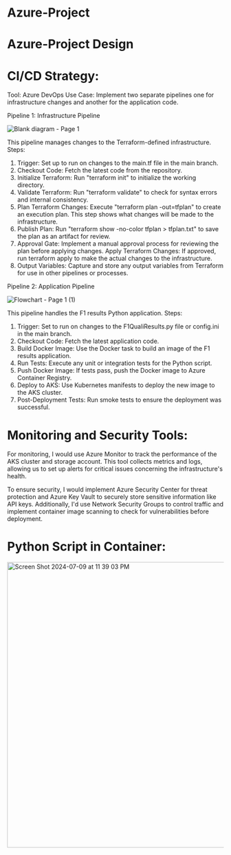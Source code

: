 # Azure-Project

# Azure-Project Design

# CI/CD Strategy:
Tool: Azure DevOps 
Use Case: Implement two separate pipelines one for infrastructure changes and another for the application code.

Pipeline 1: Infrastructure Pipeline

![Blank diagram - Page 1](https://github.com/Ik3Ogwu/Azure-Project/assets/161030400/a3c7a847-5a18-4c50-86e1-bcbd34ec6b0c)

This pipeline manages changes to the Terraform-defined infrastructure.
Steps:
1. Trigger: Set up to run on changes to the main.tf file in the main branch.
2. Checkout Code: Fetch the latest code from the repository.
3. Initialize Terraform: Run "terraform init" to initialize the working directory.
4. Validate Terraform: Run "terraform validate" to check for syntax errors and internal consistency.
5. Plan Terraform Changes: Execute "terraform plan -out=tfplan" to create an execution plan. This step shows what changes will be made to the infrastructure.
6. Publish Plan: Run "terraform show -no-color tfplan > tfplan.txt" to save the plan as an artifact for review.
7. Approval Gate: Implement a manual approval process for reviewing the plan before applying changes.
Apply Terraform Changes: If approved, run terraform apply to make the actual changes to the infrastructure.
8. Output Variables: Capture and store any output variables from Terraform for use in other pipelines or processes.

Pipeline 2: Application Pipeline

![Flowchart - Page 1 (1)](https://github.com/Ik3Ogwu/Azure-Project/assets/161030400/93329b28-dcc5-492e-a111-e67955cf4781)

This pipeline handles the F1 results Python application.
Steps:
1. Trigger: Set to run on changes to the F1QualiResults.py file or config.ini in the main branch.
2. Checkout Code: Fetch the latest application code.
3. Build Docker Image: Use the Docker task to build an image of the F1 results application.
4. Run Tests: Execute any unit or integration tests for the Python script.
5. Push Docker Image: If tests pass, push the Docker image to Azure Container Registry.
6. Deploy to AKS: Use Kubernetes manifests to deploy the new image to the AKS cluster.
7. Post-Deployment Tests: Run smoke tests to ensure the deployment was successful.


# Monitoring and Security Tools:
For monitoring, I would use Azure Monitor to track the performance of the AKS cluster and storage account. This tool collects metrics and logs, allowing us to set up alerts for critical issues concerning the infrastructure's health.

To ensure security, I would implement Azure Security Center for threat protection and Azure Key Vault to securely store sensitive information like API keys. Additionally, I'd use Network Security Groups to control traffic and implement container image scanning to check for vulnerabilities before deployment.

# Python Script in Container:
<img width="662" alt="Screen Shot 2024-07-09 at 11 39 03 PM" src="https://github.com/Ik3Ogwu/Azure-Project/assets/161030400/94caf628-f3c7-4ac8-890c-c96039bf3efe">



